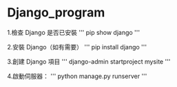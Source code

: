 # Django_program

1.檢查 Django 是否已安裝
'''
pip show django
'''

2.安裝 Django（如有需要）
'''
pip install django
'''

3.創建 Django 項目
'''
django-admin startproject mysite
'''

4.啟動伺服器：
'''
python manage.py runserver
'''



